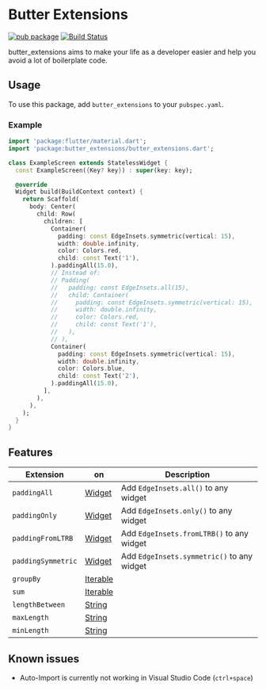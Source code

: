 # Butter Extensions

[![pub package](https://img.shields.io/pub/v/butter_extensions.svg)](https://pub.dev/packages/butter_extensions) <a  href="https://github.com/mfrischbutter/butter_extensions/actions"><img  src="https://github.com/mfrischbutter/butter_extensions/workflows/flutter-tests/badge.svg"  alt="Build Status"></a>

butter_extensions aims to make your life as a developer easier and help you avoid a lot of boilerplate code.

## Usage

To use this package, add `butter_extensions` to your `pubspec.yaml`.

### Example

```dart
import 'package:flutter/material.dart';
import 'package:butter_extensions/butter_extensions.dart';

class ExampleScreen extends StatelessWidget {
  const ExampleScreen({Key? key}) : super(key: key);

  @override
  Widget build(BuildContext context) {
    return Scaffold(
      body: Center(
        child: Row(
          children: [
            Container(
              padding: const EdgeInsets.symmetric(vertical: 15),
              width: double.infinity,
              color: Colors.red,
              child: const Text('1'),
            ).paddingAll(15.0),
            // Instead of:
            // Padding(
            //   padding: const EdgeInsets.all(15),
            //   child: Container(
            //     padding: const EdgeInsets.symmetric(vertical: 15),
            //     width: double.infinity,
            //     color: Colors.red,
            //     child: const Text('1'),
            //   ),
            // ),
            Container(
              padding: const EdgeInsets.symmetric(vertical: 15),
              width: double.infinity,
              color: Colors.blue,
              child: const Text('2'),
            ).paddingAll(15.0),
          ],
        ),
      ),
    );
  }
}
```

## Features

| Extension          | on                                                                        | Description                                |
| ------------------ | ------------------------------------------------------------------------- | ------------------------------------------ |
| `paddingAll`       | [Widget](https://api.flutter.dev/flutter/widgets/Widget-class.html)       | Add `EdgeInsets.all()` to any widget       |
| `paddingOnly`      | [Widget](https://api.flutter.dev/flutter/widgets/Widget-class.html)       | Add `EdgeInsets.only()` to any widget      |
| `paddingFromLTRB`  | [Widget](https://api.flutter.dev/flutter/widgets/Widget-class.html)       | Add `EdgeInsets.fromLTRB()` to any widget  |
| `paddingSymmetric` | [Widget](https://api.flutter.dev/flutter/widgets/Widget-class.html)       | Add `EdgeInsets.symmetric()` to any widget |
| `groupBy`          | [Iterable](https://api.flutter.dev/flutter/dart-core/Iterable-class.html) |                                            |
| `sum`              | [Iterable](https://api.flutter.dev/flutter/dart-core/Iterable-class.html) |                                            |
| `lengthBetween`    | [String](https://api.flutter.dev/flutter/dart-core/String-class.html)     |                                            |
| `maxLength`        | [String](https://api.flutter.dev/flutter/dart-core/String-class.html)     |                                            |
| `minLength`        | [String](https://api.flutter.dev/flutter/dart-core/String-class.html)     |                                            |

## Known issues

- Auto-Import is currently not working in Visual Studio Code (`ctrl+space`)
